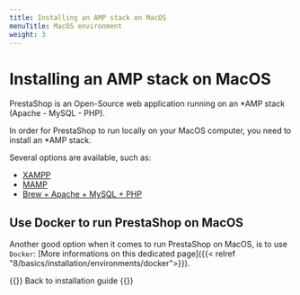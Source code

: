 ```yaml
---
title: Installing an AMP stack on MacOS
menuTitle: MacOS environment
weight: 3
---
```


# Installing an AMP stack on MacOS

PrestaShop is an Open-Source web application running on an *AMP stack (Apache - MySQL - PHP).

In order for PrestaShop to run locally on your MacOS computer, you need to install an *AMP stack. 

Several options are available, such as: 

- [XAMPP](https://www.apachefriends.org/index.html)
- [MAMP](https://www.mamp.info/en/mamp/macos/)
- [Brew + Apache + MySQL + PHP](https://brew.sh/)

## Use Docker to run PrestaShop on MacOS

Another good option when it comes to run PrestaShop on MacOS, is to use `Docker`: [More informations on this dedicated page]({{< relref "8/basics/installation/environments/docker">}}).

{{<cta relref="/9/basics/installation" type="primary">}}
  Back to installation guide
{{</cta>}}